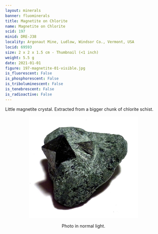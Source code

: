 ```yaml
---
layout: minerals
banner: fluominerals
title: Magnetite on Chlorite
name: Magnetite on Chlorite
scid: 197
minid: DRE-J38
locality: Argonaut Mine, Ludlow, Windsor Co., Vermont, USA
locid: 69593
size: 2 x 2 x 1.5 cm - Thumbnail (<1 inch)
weight: 5.5 g
date: 2021-01-01
figure: 197-magnetite-01-visible.jpg
is_fluorescent: False
is_phosphorescent: False
is_triboluminescent: False
is_tenebrescent: False
is_radioactive: False
---
```

Little magnetite crystal. Extracted from a bigger chunk of chlorite schist.

<figure style='text-align:center;margin:0 auto;width:100%'><img width='70%' src='/img/minerals/197-magnetite-01-visible.jpg'><figcaption style='padding:1em 0 2em'>Photo in normal light.</figcaption></figure>
